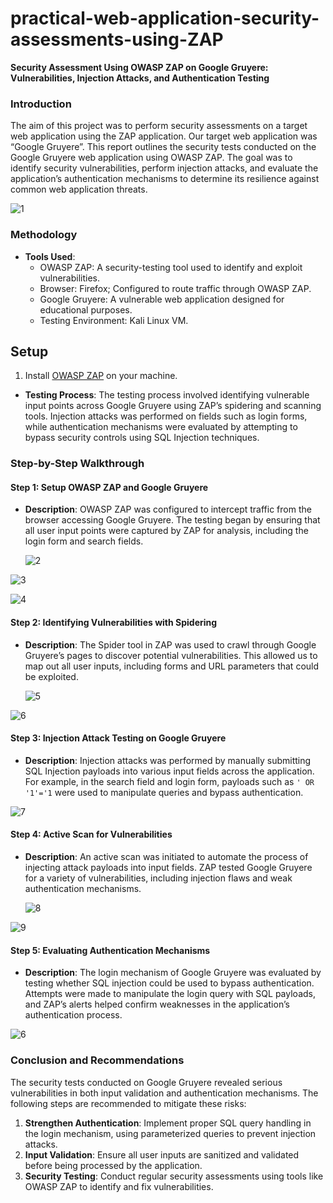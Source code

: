 # practical-web-application-security-assessments-using-ZAP
 
**Security Assessment Using OWASP ZAP on Google Gruyere: Vulnerabilities, Injection Attacks, and Authentication Testing**

### **Introduction**
The aim of this project was to perform security assessments on a target web application using the ZAP application. Our target web application was “Google Gruyere”.
This report outlines the security tests conducted on the Google Gruyere web application using OWASP ZAP. 
The goal was to identify security vulnerabilities, perform injection attacks, and evaluate the application’s authentication mechanisms to determine its resilience against common web application threats.
 
![1](https://github.com/user-attachments/assets/3083f46a-0e66-4105-9f6e-544e1a5bf667)

### **Methodology**

- **Tools Used**: 
  - OWASP ZAP: A security-testing tool used to identify and exploit vulnerabilities.
  - Browser: Firefox; Configured to route traffic through OWASP ZAP.
  - Google Gruyere: A vulnerable web application designed for educational purposes.
  - Testing Environment: Kali Linux VM.

## Setup

1. Install [OWASP ZAP](https://www.zaproxy.org/download/) on your machine.


- **Testing Process**: 
  The testing process involved identifying vulnerable input points across Google Gruyere using ZAP’s spidering and scanning tools. Injection attacks was performed on fields such as login forms, while authentication mechanisms were evaluated by attempting to bypass security controls using SQL Injection techniques.

### **Step-by-Step Walkthrough**

#### **Step 1: Setup OWASP ZAP and Google Gruyere**
- **Description**: 
  OWASP ZAP was configured to intercept traffic from the browser accessing Google Gruyere. The testing began by ensuring that all user input points were captured by ZAP for analysis, including the login form and search fields.
   
  ![2](https://github.com/user-attachments/assets/5459de6c-bcf2-44a8-af24-9519553bdef9)

![3](https://github.com/user-attachments/assets/30f3e4b9-6ad7-461d-8d58-f34184fa170a)

![4](https://github.com/user-attachments/assets/9e036215-58b5-4baa-899e-108aa8d48268)

#### **Step 2: Identifying Vulnerabilities with Spidering**
- **Description**: 
  The Spider tool in ZAP was used to crawl through Google Gruyere’s pages to discover potential vulnerabilities. This allowed us to map out all user inputs, including forms and URL parameters that could be exploited.
  
  ![5](https://github.com/user-attachments/assets/09282475-ec40-4977-bbe6-b83ce583b265)

![6](https://github.com/user-attachments/assets/56ef3e9f-4523-49a3-9cc2-b8d22a744841)

#### **Step 3: Injection Attack Testing on Google Gruyere**
- **Description**: 
  Injection attacks was performed by manually submitting SQL Injection payloads into various input fields across the application. For example, in the search field and login form, payloads such as `' OR '1'='1` were used to manipulate queries and bypass authentication.

![7](https://github.com/user-attachments/assets/3fdeca20-2762-4da2-a050-b3226f8da86c)

#### **Step 4: Active Scan for Vulnerabilities**
- **Description**: 
  An active scan was initiated to automate the process of injecting attack payloads into input fields. ZAP tested Google Gruyere for a variety of vulnerabilities, including injection flaws and weak authentication mechanisms.

  ![8](https://github.com/user-attachments/assets/ee66ba5f-4abd-423b-a9cf-95b1dfa7fffc)

![9](https://github.com/user-attachments/assets/12410624-3e6b-49ee-8b12-fe3cb9530537)


#### **Step 5: Evaluating Authentication Mechanisms**
- **Description**: 
  The login mechanism of Google Gruyere was evaluated by testing whether SQL injection could be used to bypass authentication. Attempts were made to manipulate the login query with SQL payloads, and ZAP’s alerts helped confirm weaknesses in the application’s authentication process.
  
 ![6](https://github.com/user-attachments/assets/e8a6fdef-4792-4966-afa4-e42e2b02c3d3)


### **Conclusion and Recommendations**
The security tests conducted on Google Gruyere revealed serious vulnerabilities in both input validation and authentication mechanisms. The following steps are recommended to mitigate these risks:

1. **Strengthen Authentication**: Implement proper SQL query handling in the login mechanism, using parameterized queries to prevent injection attacks.
2. **Input Validation**: Ensure all user inputs are sanitized and validated before being processed by the application.
3. **Security Testing**: Conduct regular security assessments using tools like OWASP ZAP to identify and fix vulnerabilities.
 

